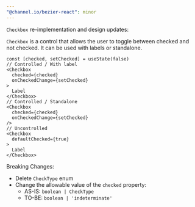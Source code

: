 ```yaml
---
"@channel.io/bezier-react": minor
---
```


`Checkbox` re-implementation and design updates:

`Checkbox` is a control that allows the user to toggle between checked and not checked.
It can be used with labels or standalone.

```tsx
const [checked, setChecked] = useState(false)
// Controlled / With label
<Checkbox
  checked={checked}
  onCheckedChange={setChecked}
>
  Label
</Checkbox>
// Controlled / Standalone
<Checkbox
  checked={checked}
  onCheckedChange={setChecked}
/>
// Uncontrolled
<Checkbox
  defaultChecked={true}
>
  Label
</Checkbox>
```

Breaking Changes:

- Delete `CheckType` enum
- Change the allowable value of the `checked` property:
  - AS-IS: `boolean | CheckType`
  - TO-BE: `boolean | 'indeterminate'`
